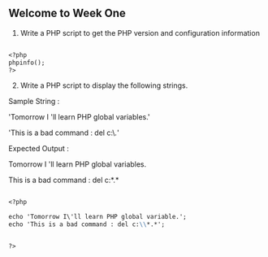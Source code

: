 ## Welcome to Week One

1. Write a PHP script to get the PHP version and configuration information


```markdown

<?php
phpinfo();
?>

```




2. Write a PHP script to display the following strings. 


Sample String : 

'Tomorrow I \'ll learn PHP global variables.'

'This is a bad command : del c:\\*.*' 

Expected Output : 

Tomorrow I 'll learn PHP global variables.

This is a bad command : del c:\*.*



```markdown

<?php

echo 'Tomorrow I\'ll learn PHP global variable.';
echo 'This is a bad command : del c:\\*.*';


?>

```
